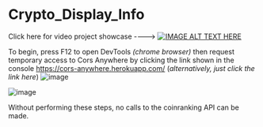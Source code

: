 # Crypto_Display_Info
Click here for video project showcase 
----> [![IMAGE ALT TEXT HERE](https://img.youtube.com/vi/6zRX6yXJEts/0.jpg)](https://www.youtube.com/watch?v=6zRX6yXJEts)


To begin, press F12 to open DevTools *(chrome browser)* then request temporary access to Cors Anywhere by clicking the link shown in the console  https://cors-anywhere.herokuapp.com/ (*alternatively, just click the link here*)
![image](https://user-images.githubusercontent.com/77880911/112754415-dd8d0000-8f90-11eb-8e31-caa8a9b4861e.png)


![image](https://user-images.githubusercontent.com/77880911/112754529-51c7a380-8f91-11eb-8c6f-e6238a7070d8.png)

Without performing these steps, no calls to the coinranking API can be made. 

